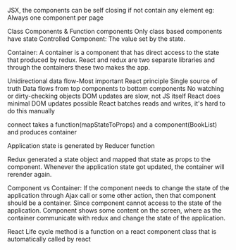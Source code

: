JSX, the components can be self closing if not contain any element eg: <App />
Always one component per page

Class Components & Function components
Only class based components have state
Controlled Component: The value set by the state.

Container: A container is a component that has direct access to the state that produced by redux. React and redux are two separate libraries and through the containers these two makes the app.

Unidirectional data flow-Most important React principle
Single source of truth
Data flows from top components to bottom components
No watching or dirty-checking objects
DOM updates are slow, not JS itself
React does minimal DOM updates possible
React batches reads and writes, it's hard to do this manually

connect takes a function(mapStateToProps) and a component(BookList) and produces container

Application state is generated by Reducer function


Redux generated a state object and mapped that state as props to the component.
Whenever the application state got updated, the container will rerender again.

Component vs Container: If the component needs to change the state of the application through Ajax call or some other action, then that component should be a container. Since component cannot access to the state of the application. Component shows some content on the screen, where as the container communicate with redux and change the state of the application.

React Life cycle method is a function on a react component class  that is automatically called by react



